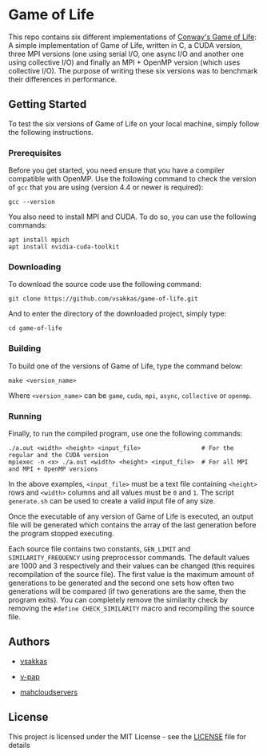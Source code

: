 
# Game of Life

This repo contains six different implementations of [Conway's Game of Life](https://en.wikipedia.org/wiki/Conway%27s_Game_of_Life): A simple implementation of Game of Life, written in C, a CUDA version, three MPI versions (one using serial I/O, one async I/O and another one using collective I/O) and finally an MPI + OpenMP version (which uses collective I/O). The purpose of writing these six versions was to benchmark their differences in performance.

## Getting Started

To test the six versions of Game of Life on your local machine, simply follow the following instructions.

### Prerequisites


Before you get started, you need ensure that you have a compiler compatible with OpenMP. Use the following command to check the version of `gcc` that you are using (version 4.4 or newer is required):
```
gcc --version
```
You also need to install MPI and CUDA. To do so, you can use the following commands:
```
apt install mpich
apt install nvidia-cuda-toolkit
```

### Downloading

To download the source code use the following command:

```
git clone https://github.com/vsakkas/game-of-life.git
```

And to enter the directory of the downloaded project, simply type:
```
cd game-of-life
```

### Building

To build one of the versions of Game of Life, type the command below:

```
make <version_name>
```

Where `<version_name>` can be `game`, `cuda`, `mpi`, `async`, `collective` or `openmp`.

### Running

Finally, to run the compiled program, use one the following commands:
```
./a.out <width> <height> <input_file>                 # For the regular and the CUDA version
mpiexec -n <x> ./a.out <width> <height> <input_file>  # For all MPI and MPI + OpenMP versions
```

In the above examples, `<input_file>` must be a text file containing `<height>` rows and `<width>` columns and all values must be `0` and `1`. The script `generate.sh` can be used to create a valid input file of any size.

Once the executable of any version of Game of Life is executed, an output file will be generated which contains the array of the last generation before the program stopped executing.

Each source file contains two constants, `GEN_LIMIT` and `SIMILARITY_FREQUENCY` using preprocessor commands. The default values are 1000 and 3 respectively and their values can be changed (this requires recompilation of the source file). The first value is the maximum amount of generations to be generated and the second one sets how often two generations will be compared (if two generations are the same, then the program exits). You can completely remove the similarity check by removing the `#define CHECK_SIMILARITY` macro and recompiling the source file.

## Authors
* [vsakkas](https://github.com/vsakkas)

* [v-pap](https://github.com/v-pap)

* [mahcloudservers](https://github.com/mahcloudservers)

## License

This project is licensed under the MIT License - see the [LICENSE](LICENSE) file for details

